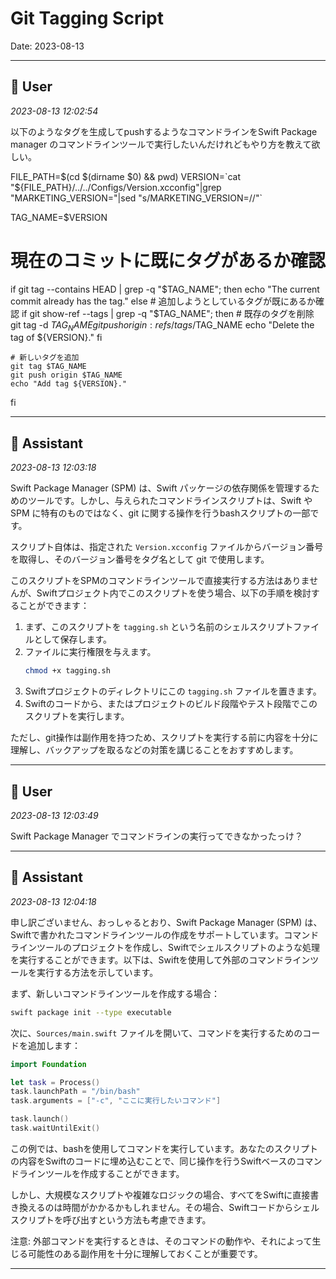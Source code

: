 # Git Tagging Script

Date: 2023-08-13

---

## 👤 User
*2023-08-13 12:02:54*

以下のようなタグを生成してpushするようなコマンドラインをSwift Package manager のコマンドラインツールで実行したいんだけれどもやり方を教えて欲しい。

FILE_PATH=$(cd $(dirname $0) && pwd)
VERSION=`cat "${FILE_PATH}/../../Configs/Version.xcconfig"|grep "MARKETING_VERSION="|sed "s/MARKETING_VERSION=//"`

TAG_NAME=$VERSION
# 現在のコミットに既にタグがあるか確認
if git tag --contains HEAD | grep -q "$TAG_NAME"; then
    echo "The current commit already has the tag."
else
    # 追加しようとしているタグが既にあるか確認
    if git show-ref --tags | grep -q "$TAG_NAME"; then
         # 既存のタグを削除
        git tag -d $TAG_NAME
        git push origin :refs/tags/$TAG_NAME
        echo "Delete the tag of ${VERSION}."
    fi

    # 新しいタグを追加
    git tag $TAG_NAME
    git push origin $TAG_NAME
    echo "Add tag ${VERSION}."
fi

---

## 🤖 Assistant
*2023-08-13 12:03:18*

Swift Package Manager (SPM) は、Swift パッケージの依存関係を管理するためのツールです。しかし、与えられたコマンドラインスクリプトは、Swift や SPM に特有のものではなく、git に関する操作を行うbashスクリプトの一部です。

スクリプト自体は、指定された `Version.xcconfig` ファイルからバージョン番号を取得し、そのバージョン番号をタグ名として git で使用します。

このスクリプトをSPMのコマンドラインツールで直接実行する方法はありませんが、Swiftプロジェクト内でこのスクリプトを使う場合、以下の手順を検討することができます：

1. まず、このスクリプトを `tagging.sh` という名前のシェルスクリプトファイルとして保存します。
2. ファイルに実行権限を与えます。
   ```bash
   chmod +x tagging.sh
   ```
3. Swiftプロジェクトのディレクトリにこの `tagging.sh` ファイルを置きます。
4. Swiftのコードから、またはプロジェクトのビルド段階やテスト段階でこのスクリプトを実行します。

ただし、git操作は副作用を持つため、スクリプトを実行する前に内容を十分に理解し、バックアップを取るなどの対策を講じることをおすすめします。

---

## 👤 User
*2023-08-13 12:03:49*

Swift Package Manager でコマンドラインの実行ってできなかったっけ？

---

## 🤖 Assistant
*2023-08-13 12:04:18*

申し訳ございません、おっしゃるとおり、Swift Package Manager (SPM) は、Swiftで書かれたコマンドラインツールの作成をサポートしています。コマンドラインツールのプロジェクトを作成し、Swiftでシェルスクリプトのような処理を実行することができます。以下は、Swiftを使用して外部のコマンドラインツールを実行する方法を示しています。

まず、新しいコマンドラインツールを作成する場合：

```bash
swift package init --type executable
```

次に、`Sources/main.swift` ファイルを開いて、コマンドを実行するためのコードを追加します：

```swift
import Foundation

let task = Process()
task.launchPath = "/bin/bash"
task.arguments = ["-c", "ここに実行したいコマンド"]

task.launch()
task.waitUntilExit()
```

この例では、bashを使用してコマンドを実行しています。あなたのスクリプトの内容をSwiftのコードに埋め込むことで、同じ操作を行うSwiftベースのコマンドラインツールを作成することができます。

しかし、大規模なスクリプトや複雑なロジックの場合、すべてをSwiftに直接書き換えるのは時間がかかるかもしれません。その場合、Swiftコードからシェルスクリプトを呼び出すという方法も考慮できます。

注意: 外部コマンドを実行するときは、そのコマンドの動作や、それによって生じる可能性のある副作用を十分に理解しておくことが重要です。

---
